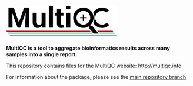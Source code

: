 # <img src="MultiQC_logo.png" width="300" title="MultiQC">

**MultiQC is a tool to aggregate bioinformatics results across many
samples into a single report.**

This repository contains files for the MultiQC website: http://multiqc.info

For information about the package, please see the
[main repository branch](https://github.com/ewels/MultiQC).